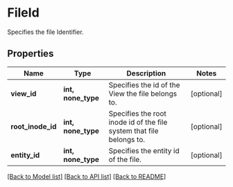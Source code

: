 # FileId

Specifies the file Identifier.

## Properties
Name | Type | Description | Notes
------------ | ------------- | ------------- | -------------
**view_id** | **int, none_type** | Specifies the id of the View the file belongs to. | [optional] 
**root_inode_id** | **int, none_type** | Specifies the root inode id of the file system that file belongs to. | [optional] 
**entity_id** | **int, none_type** | Specifies the entity id of the file. | [optional] 

[[Back to Model list]](../README.md#documentation-for-models) [[Back to API list]](../README.md#documentation-for-api-endpoints) [[Back to README]](../README.md)


